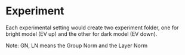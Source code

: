 # Experiment
Each experimental setting would create two experiment folder, one for bright model (EV up) and the other for dark model (EV down).

Note: GN, LN means the Group Norm and the Layer Norm

